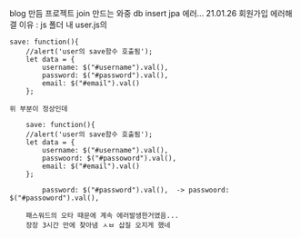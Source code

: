 blog 만듬 프로젝트
join 만드는 와중 db insert jpa 에러...
21.01.26 회원가입 에러해결
이유 : js 폴더 내
user.js의

	save: function(){
		//alert('user의 save함수 호출됨');
		let data = {
			username: $("#username").val(),
			password: $("#password").val(),
			email: $("#email").val()
		};
    
    위 부분이 정상인데 
    
    	save: function(){
		//alert('user의 save함수 호출됨');
		let data = {
			username: $("#username").val(),
			passwoord: $("#passoword").val(),
			email: $("#email").val()
		};
    
   			password: $("#password").val(),  ->	passwoord: $("#passoword").val(),
        
        패스워드의 오타 때문에 계속 에러발생한거였음...
        장장 3시간 만에 찾아냄 ㅅㅂ 삽질 오지게 했네
